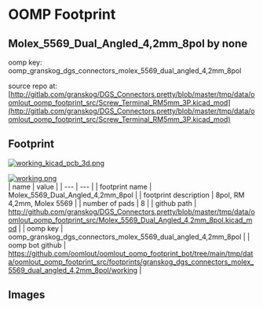 # OOMP Footprint  
## Molex_5569_Dual_Angled_4,2mm_8pol  by none  
  
oomp key: oomp_granskog_dgs_connectors_molex_5569_dual_angled_4,2mm_8pol  
  
source repo at: [http://gitlab.com/granskog/DGS_Connectors.pretty/blob/master/tmp/data/oomlout_oomp_footprint_src/Screw_Terminal_RM5mm_3P.kicad_mod](http://gitlab.com/granskog/DGS_Connectors.pretty/blob/master/tmp/data/oomlout_oomp_footprint_src/Screw_Terminal_RM5mm_3P.kicad_mod)  
## Footprint  
  
[![working_kicad_pcb_3d.png](working_kicad_pcb_3d_600.png)](working_kicad_pcb_3d.png)  
  
[![working.png](working_600.png)](working.png)  
| name | value | 
| --- | --- | 
| footprint name | Molex_5569_Dual_Angled_4,2mm_8pol | 
| footprint description | 8pol, RM 4,2mm, Molex 5569 | 
| number of pads | 8 | 
| github path | http://github.com/granskog/DGS_Connectors.pretty/blob/master/tmp/data/oomlout_oomp_footprint_src/Molex_5569_Dual_Angled_4,2mm_8pol.kicad_mod | 
| oomp key | oomp_granskog_dgs_connectors_molex_5569_dual_angled_4,2mm_8pol | 
| oomp bot github | https://github.com/oomlout/oomlout_oomp_footprint_bot/tree/main/tmp/data/oomlout_oomp_footprint_src/footprints/granskog_dgs_connectors_molex_5569_dual_angled_4,2mm_8pol/working | 
## Images  
